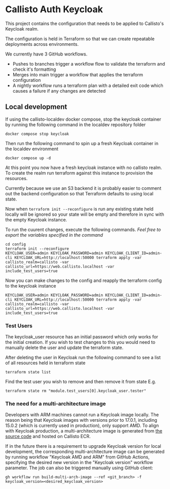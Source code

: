 # Callisto Auth Keycloak

This project contains the configuration that needs to be applied to Callisto's Keycloak realm.

The configuration is held in Terraform so that we can create repeatable deployments across environments.

We currently have 3 GitHub workflows.

- Pushes to branches trigger a workflow flow to validate the terraform and check it's formatting
- Merges into main trigger a workflow that applies the terraform configuration
- A nightly workflow runs a terraform plan with a detailed exit code which causes a failure if any changes are detected

## Local development

If using the callisto-localdev docker compose, stop the keycloak container by running the following command in the localdev repository folder

```
docker compose stop keycloak
```

Then run the following command to spin up a fresh Keycloak container in the localdev environment

```
docker compose up -d
```

At this point you now have a fresh keycloak instance with no callisto realm. To create the realm 
run terraform against this instance to provision the resources. 

Currently because we use an S3 backend it is probably easier to comment out the backend configuration
so that Terraform defaults to using local state.

Now when `terraform init --reconfigure` is run any existing state held locally will be ignored
so your state will be empty and therefore in sync with the empty Keycloak instance. 

To run the cuurent changes, execute the following commands. *Feel free to export the variables
specified in the command*

```
cd config
terraform init --reconfigure
KEYCLOAK_USER=admin KEYCLOAK_PASSWORD=admin KEYCLOAK_CLIENT_ID=admin-cli KEYCLOAK_URL=http://localhost:50000 terraform apply -var callisto_realm=callisto -var callisto_url=https://web.callisto.localhost -var include_test_users=true
```

Now you can make changes to the config and reapply the terraform config to the keycloak instance

```
KEYCLOAK_USER=admin KEYCLOAK_PASSWORD=admin KEYCLOAK_CLIENT_ID=admin-cli KEYCLOAK_URL=http://localhost:50000 terraform apply -var callisto_realm=callisto -var callisto_url=https://web.callisto.localhost -var include_test_users=true
```

### Test Users

The keycloak_user resource has an initial password which only works for the initial creation. If you wish to test changes to this you would need to manually delete the user and update the terraform state.

After deleting the user in Keycloak run the following command to see a list of all resources held in terraform state

```
terraform state list
```

Find the test user you wish to remove and then remove it from state
E.g.
```
terraform state rm "module.test_users[0].keycloak_user.tester"
```

### The need for a multi-architecture image

Developers with ARM machines cannot run a Keycloak image locally. The reason being that Keycloak 
images with versions prior to 17.0.1, including 15.0.2 (which is currently used in production), only 
support AMD. To align with Keycloak production, a multi-architecture image is generated from 
[the source code](https://github.com/keycloak/keycloak-containers) and hosted on Callisto ECR.

If in the future there is a requirement to upgrade Keycloak version for local development, the 
corresponding multi-architecture image can be generated by running workflow "Keycloak AMD and ARM" 
from GitHub Actions, specifying the desired new version in the "Keycloak version" workflow parameter.
The job can also be triggered manually using GitHub client:
```shell
gh workflow run build-multi-arch-image --ref <git_branch> -f keycloak_version=<desired_keycloak_version>
```